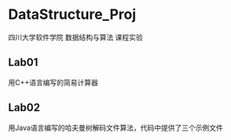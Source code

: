 # DataStructure_Proj

四川大学软件学院 数据结构与算法 课程实验

## Lab01
用C++语言编写的简易计算器

## Lab02
用Java语言编写的哈夫曼树解码文件算法，代码中提供了三个示例文件



